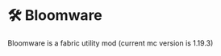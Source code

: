 <div align="center"> </div>

# 🛠️ Bloomware
Bloomware is a fabric utility mod (current mc version is 1.19.3)
